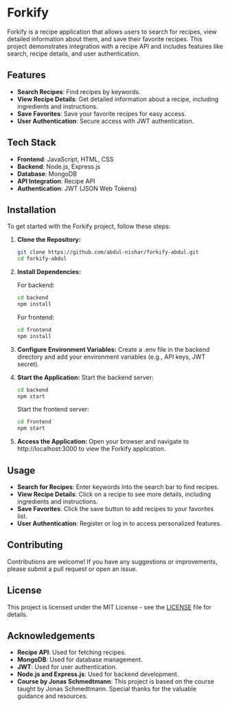 # Forkify

Forkify is a recipe application that allows users to search for recipes, view detailed information about them, and save their favorite recipes. This project demonstrates integration with a recipe API and includes features like search, recipe details, and user authentication.

## Features

- **Search Recipes**: Find recipes by keywords.
- **View Recipe Details**: Get detailed information about a recipe, including ingredients and instructions.
- **Save Favorites**: Save your favorite recipes for easy access.
- **User Authentication**: Secure access with JWT authentication.

## Tech Stack

- **Frontend**: JavaScript, HTML, CSS
- **Backend**: Node.js, Express.js
- **Database**: MongoDB
- **API Integration**: Recipe API
- **Authentication**: JWT (JSON Web Tokens)

## Installation

To get started with the Forkify project, follow these steps:

1. **Clone the Repository:**

   ```bash
   git clone https://github.com/abdul-nishar/forkify-abdul.git
   cd forkify-abdul
   ```
   
2. **Install Dependencies:**

   For backend:
   ```bash
   cd backend
   npm install
   ```
   For frontend:
   ```bash
   cd frontend
   npm install
   ```
   
3. **Configure Environment Variables:**
   Create a .env file in the backend directory and add your environment variables (e.g., API keys, JWT secret).
   
5. **Start the Application:**
   Start the backend server:
   ```bash
   cd backend
   npm start
   ```
   Start the frontend server:
   ```bash
   cd frontend
   npm start
   ```
   
6. **Access the Application:**
   Open your browser and navigate to http://localhost:3000 to view the Forkify application.

## Usage

- **Search for Recipes**: Enter keywords into the search bar to find recipes.
- **View Recipe Details**: Click on a recipe to see more details, including ingredients and instructions.
- **Save Favorites**: Click the save button to add recipes to your favorites list.
- **User Authentication**: Register or log in to access personalized features.

## Contributing

Contributions are welcome! If you have any suggestions or improvements, please submit a pull request or open an issue.

## License

This project is licensed under the MIT License - see the [LICENSE](LICENSE) file for details.

## Acknowledgements

- **Recipe API**: Used for fetching recipes.
- **MongoDB**: Used for database management.
- **JWT**: Used for user authentication.
- **Node.js and Express.js**: Used for backend development.
- **Course by Jonas Schmedtmann**: This project is based on the course taught by Jonas Schmedtmann. Special thanks for the valuable guidance and resources.



